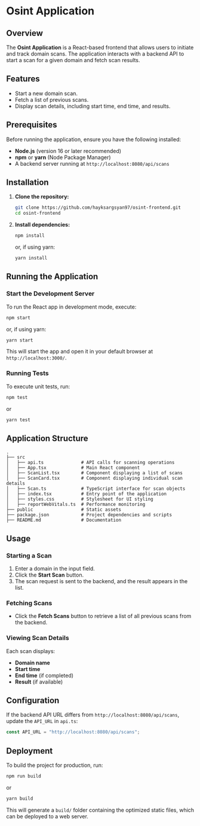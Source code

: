 # Osint Application

## Overview
The **Osint Application** is a React-based frontend that allows users to initiate and track domain scans. The application interacts with a backend API to start a scan for a given domain and fetch scan results.

## Features
- Start a new domain scan.
- Fetch a list of previous scans.
- Display scan details, including start time, end time, and results.

## Prerequisites
Before running the application, ensure you have the following installed:
- **Node.js** (version 16 or later recommended)
- **npm** or **yarn** (Node Package Manager)
- A backend server running at `http://localhost:8080/api/scans`

## Installation
1. **Clone the repository:**
   ```sh
   git clone https://github.com/hayksargsyan97/osint-frontend.git
   cd osint-frontend
   ```
2. **Install dependencies:**
   ```sh
   npm install
   ```
   or, if using yarn:
   ```sh
   yarn install
   ```

## Running the Application
### Start the Development Server
To run the React app in development mode, execute:
```sh
npm start
```
or, if using yarn:
```sh
yarn start
```
This will start the app and open it in your default browser at `http://localhost:3000/`.

### Running Tests
To execute unit tests, run:
```sh
npm test
```
or
```sh
yarn test
```

## Application Structure
```
.
├── src
│   ├── api.ts              # API calls for scanning operations
│   ├── App.tsx             # Main React component
│   ├── ScanList.tsx        # Component displaying a list of scans
│   ├── ScanCard.tsx        # Component displaying individual scan details
│   ├── Scan.ts             # TypeScript interface for scan objects
│   ├── index.tsx           # Entry point of the application
│   ├── styles.css          # Stylesheet for UI styling
│   ├── reportWebVitals.ts  # Performance monitoring
├── public                  # Static assets
├── package.json            # Project dependencies and scripts
├── README.md               # Documentation
```

## Usage
### Starting a Scan
1. Enter a domain in the input field.
2. Click the **Start Scan** button.
3. The scan request is sent to the backend, and the result appears in the list.

### Fetching Scans
- Click the **Fetch Scans** button to retrieve a list of all previous scans from the backend.

### Viewing Scan Details
Each scan displays:
- **Domain name**
- **Start time**
- **End time** (if completed)
- **Result** (if available)

## Configuration
If the backend API URL differs from `http://localhost:8080/api/scans`, update the `API_URL` in `api.ts`:
```ts
const API_URL = "http://localhost:8080/api/scans";
```

## Deployment
To build the project for production, run:
```sh
npm run build
```
or
```sh
yarn build
```
This will generate a `build/` folder containing the optimized static files, which can be deployed to a web server.